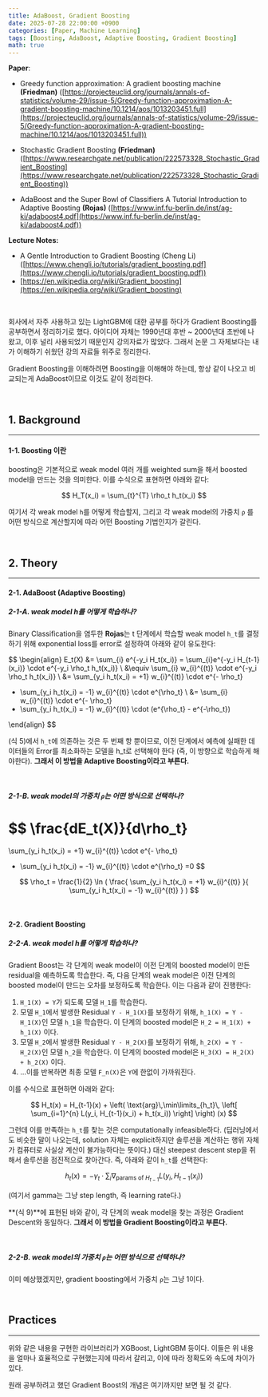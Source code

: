 ```yaml
---
title: AdaBoost, Gradient Boosting
date: 2025-07-28 22:00:00 +0900
categories: [Paper, Machine Learning]
tags: [Boosting, AdaBoost, Adaptive Boosting, Gradient Boosting]
math: true
---
```


**Paper**: 

- Greedy function approximation: A gradient boosting machine **(Friedman)** ([https://projecteuclid.org/journals/annals-of-statistics/volume-29/issue-5/Greedy-function-approximation-A-gradient-boosting-machine/10.1214/aos/1013203451.full](https://projecteuclid.org/journals/annals-of-statistics/volume-29/issue-5/Greedy-function-approximation-A-gradient-boosting-machine/10.1214/aos/1013203451.full))

- Stochastic Gradient Boosting **(Friedman)**  ([https://www.researchgate.net/publication/222573328_Stochastic_Gradient_Boosting](https://www.researchgate.net/publication/222573328_Stochastic_Gradient_Boosting))

- AdaBoost and the Super Bowl of Classifiers A Tutorial Introduction to Adaptive Boosting **(Rojas)** ([https://www.inf.fu-berlin.de/inst/ag-ki/adaboost4.pdf](https://www.inf.fu-berlin.de/inst/ag-ki/adaboost4.pdf))

**Lecture Notes:**

- A Gentle Introduction to Gradient Boosting (Cheng Li) ([https://www.chengli.io/tutorials/gradient_boosting.pdf](https://www.chengli.io/tutorials/gradient_boosting.pdf))
- [https://en.wikipedia.org/wiki/Gradient_boosting](https://en.wikipedia.org/wiki/Gradient_boosting)

<br/>

회사에서 자주 사용하고 있는 LightGBM에 대한 공부를 하다가 Gradient Boosting를 공부하면서 정리하기로 했다. 아이디어 자체는 1990년대 후반 ~ 2000년대 초반에 나왔고, 이후 널리 사용되었기 때문인지 강의자료가 많았다. 그래서 논문 그 자체보다는 내가 이해하기 쉬웠던 강의 자료들 위주로 정리한다.

Gradient Boosting을 이해하려면 Boosting을 이해해야 하는데, 항상 같이 나오고 비교되는게 AdaBoost이므로 이것도 같이 정리한다.

<br/>

## 1. Background

---

#### 1-1. Boosting 이란

boosting은 기본적으로 weak model 여러 개를 weighted sum을 해서 boosted model을 만드는 것을 의미한다. 이를 수식으로 표현하면 아래와 같다:


$$
H_T(x_i) = \sum_{t}^{T} \rho_t h_t(x_i)
$$


여기서 각 weak model `h`를 어떻게 학습할지, 그리고 각 weak model의 가중치 `ρ` 를 어떤 방식으로 계산할지에 따라 어떤 Boosting 기법인지가 갈린다.

<br/>

## 2. Theory

---

#### 2-1. AdaBoost (Adaptive Boosting)

##### 2-1-A. weak model h를 어떻게 학습하나?

Binary Classification을 염두한 **Rojas**는 t 단계에서 학습할 weak model `h_t`를 결정하기 위해 exponential loss를 error로 설정하여 아래와 같이 유도한다:


$$
\begin{align}
E_t(X) 
&= \sum_{i} e^{-y_i H_t(x_i)} = \sum_{i}e^{-y_i H_{t-1}(x_i)} \cdot e^{-y_i \rho_t h_t(x_i)}
\\
&\equiv \sum_{i} w_{i}^{(t)} \cdot e^{-y_i \rho_t h_t(x_i)}
\\
&= 
\sum_{y_i h_t(x_i) = +1} w_{i}^{(t)} \cdot e^{- \rho_t} 
+ \sum_{y_i h_t(x_i) = -1} w_{i}^{(t)} \cdot e^{\rho_t}
\\
&= 
\sum_{i} w_{i}^{(t)} \cdot e^{- \rho_t}
+ \sum_{y_i h_t(x_i) = -1} w_{i}^{(t)} \cdot (e^{\rho_t} - e^{-\rho_t})

\end{align}
$$



(식 5)에서 `h_t`에 의존하는 것은 두 번째 항 뿐이므로, 이전 단계에서 예측에 실패한 데이터들의 Error를 최소화하는 모델을 h_t로 선택해야 한다 (즉, 이 방향으로 학습하게 해야한다). **그래서 이 방법을 Adaptive Boosting이라고 부른다.**

<br/>

##### 2-1-B. weak model의 가중치 `ρ`는 어떤 방식으로 선택하나?


$$
\frac{dE_t(X)}{d\rho_t}
=
\sum_{y_i h_t(x_i) = +1} w_{i}^{(t)} \cdot e^{- \rho_t} 
+ \sum_{y_i h_t(x_i) = -1} w_{i}^{(t)} \cdot e^{\rho_t}
=0
$$

$$
\rho_t = \frac{1}{2} \ln (
	\frac{
		\sum_{y_i h_t(x_i) = +1} w_{i}^{(t)}
	}{
		\sum_{y_i h_t(x_i) = -1} w_{i}^{(t)}
	}
)
$$


<br/>

#### 2-2. Gradient Boosting

##### 2-2-A. weak model h를 어떻게 학습하나?

Gradient Boost는 각 단계의 weak model이 이전 단계의 boosted model이 만든 residual을 예측하도록 학습한다. 즉, 다음 단계의 weak model은 이전 단계의 boosted model이 만드는 오차를 보정하도록 학습한다. 이는 다음과 같이 진행한다:

1. `H_1(X) = Y`가 되도록 모델 `H_1`를 학습한다.
2. 모델 `H_1`에서 발생한 Residual `Y - H_1(X)`를 보정하기 위해,  `h_1(X) = Y - H_1(X)`인 모델 `h_1`을 학습한다. 이 단계의 boosted model은 `H_2 = H_1(X) + h_1(X)` 이다. 
3. 모델 `H_2`에서 발생한 Residual `Y - H_2(X)`를 보정하기 위해,  `h_2(X) = Y - H_2(X)`인 모델 `h_2`을 학습한다. 이 단계의 boosted model은 `H_3(X) = H_2(X) + h_2(X)` 이다. 
4. ...이를 반복하면 최종 모델 `F_n(X)`은 `Y`에 한없이 가까워진다.

이를 수식으로 표현하면 아래와 같다:


$$
H_t(x) = H_{t-1}(x) 
+ 
\left(
	\text{arg}\,\min\limits_{h_t}\,
	\left[
		\sum_{i=1}^{n} L(y_i, H_{t-1}(x_i) + h_t(x_i))
	\right]
\right)
(x)
$$


그런데 이를 만족하는 `h_t`를 찾는 것은 computationally infeasible하다. (딥러닝에서도 비슷한 말이 나오는데, solution 자체는 explicit하지만 솔루션을 계산하는 행위 자체가 컴퓨터로 사실상 계산이 불가능하다는 뜻이다.) 대신 steepest descent step을 취해서 솔루션을 점진적으로 찾아간다. 즉, 아래와 같이 `h_t`를 선택한다:


$$
h_t(x) = -\gamma_t 
\cdot 
\sum_{i}
\nabla_{\text{params of } H_{t-1}}L(y_i, H_{t-1}(x_i))
$$


(여기서 gamma는 그냥 step length, 즉 learning rate다.)

**(식 9)**에 표현된 바와 같이, 각 단계의 weak model을 찾는 과정은 Gradient Descent와 동일하다. **그래서 이 방법을 Gradient Boosting이라고 부른다.**

<br/>

##### 2-2-B. weak model의 가중치 `ρ`는 어떤 방식으로 선택하나?

이미 예상했겠지만, gradient boosting에서 가중치 `ρ`는 그냥 1이다.

<br/>

## Practices

---

위와 같은 내용을 구현한 라이브러리가 XGBoost, LightGBM 등이다. 이들은 위 내용을 얼마나 효율적으로 구현했는지에 따라서 갈리고, 이에 따라 정확도와 속도에 차이가 있다.

원래 공부하려고 했던 Gradient Boost의 개념은 여기까지만 보면 될 것 같다. 





